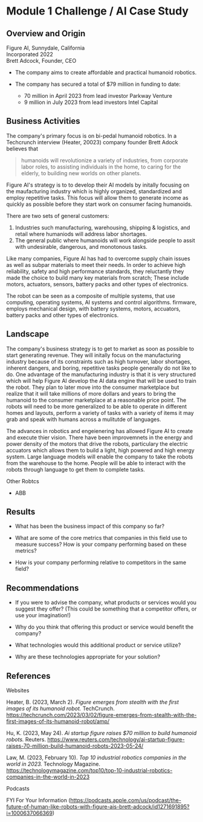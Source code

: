 # Module 1 Challenge / AI Case Study

## Overview and Origin

Figure AI, Sunnydale, California \
Incorporated 2022 \
Brett Adcock, Founder, CEO

* The company aims to create affordable and practical humanoid robotics.  

* The company has secured a total of $79 million in funding to date: 
  - 70 million in April 2023 from lead investor Parkway Venture
  - 9 million in July 2023 from lead investors Intel Capital

## Business Activities

The company's primary focus is on bi-pedal humanoid robotics. In a Techcrunch interview (Heater, 20023) company founder Brett Adock believes that
  > humanoids will revolutionize a variety of industries, from corporate labor roles, to assisting individuals in the home, to caring for the elderly, to building new worlds on other planets. 

Figure AI's strategy is to to develop their AI models by initally focusing on the maufacturing industry which is highly organized, standardized and employ repetitive tasks.  This focus will allow them to generate income as quickly as possible before they start work on consumer facing humanoids. 

There are two sets of general customers: 
1. Industries such manufacturing, warehousing, shipping & logistics, and retail where humaniods will address labor shortages. 
2. The general public where humanoids will work alongside people to assit with undesirable, dangerous, and monotonous tasks. 

Like many companies, Figure AI has had to overcome supply chain issues as well as subpar materials to meet their needs. In order to achieve high reliability, safety and high performance standards, they reluctantly they made the choice to build many key materials from scratch; These include motors, actuators, sensors, battery packs and other types of electronics.

The robot can be seen as a composite of multiple systems, that use computing, operating systems, AI systems and control algorithms.  firmware, employs mechanical design, with battery systems, motors, accuators, battery packs and other types of electronics.

## Landscape

The company's business strategy is to get to market as soon as possible to start generating revenue. They will initally focus on the manufacturing industry because of its constraints such as high turnover, labor shortages, inherent dangers, and boring, repetitive tasks people generally do not like to do. One advantage of the manufacturing industry is that it is very structured which will help Figure AI develop the AI data engine that will be used to train the robot. They plan to later move into the consumer marketplace but realize that it will take millions of more dollars and years to bring the humanoid to the consumer marketplace at a reasonable price point. The robots will need to be more generalized to be able to operate in different homes and layouts, perform a variety of tasks with a variety of items it may grab and speak with humans across a mulitutde of languages. 

The advances in robotics and engeienering has allowed Figure AI to create and execute thier vision. There have been improvemnets in the energy and power density of the motors that drive the robots, particulary the electric accuators which allows them to build a light, high powered and high energy system. Large language models will enable the company to take the robots from the warehouse to the home. People will be able to interact with the robots through language to get them to complete tasks. 

Other Robtcs 
- ABB


## Results

* What has been the business impact of this company so far?

* What are some of the core metrics that companies in this field use to measure success? How is your company performing based on these metrics?

* How is your company performing relative to competitors in the same field?

## Recommendations

* If you were to advise the company, what products or services would you suggest they offer? (This could be something that a competitor offers, or use your imagination!)

* Why do you think that offering this product or service would benefit the company?

* What technologies would this additional product or service utilize?

* Why are these technologies appropriate for your solution?

## References

Websites

Heater, B. (2023, March 2). *Figure emerges from stealth with the first images of its humanoid robot.* TechCrunch. <https://techcrunch.com/2023/03/02/figure-emerges-from-stealth-with-the-first-images-of-its-humanoid-robot/amp/>

Hu, K. (2023, May 24). *Ai startup figure raises $70 million to build humanoid robots.* Reuters. <https://www.reuters.com/technology/ai-startup-figure-raises-70-million-build-humanoid-robots-2023-05-24/>

Law, M. (2023, February 10). *Top 10 industrial robotics companies in the world in 2023.* Technology Magazine. <https://technologymagazine.com/top10/top-10-industrial-robotics-companies-in-the-world-in-2023> 

Podcasts

FYI For Your Information (https://podcasts.apple.com/us/podcast/the-future-of-human-like-robots-with-figure-ais-brett-adcock/id1271691895?i=1000637066369)

